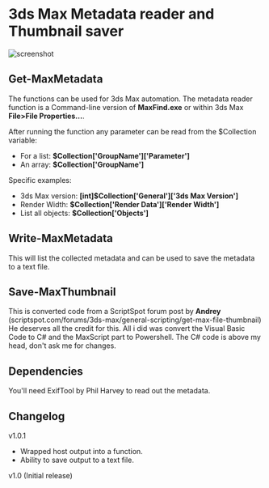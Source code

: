 # 3ds Max Metadata reader and Thumbnail saver
![screenshot](https://github.com/user-attachments/assets/ba738497-6a08-4be9-ba6c-fbd08fdea05a)

## **Get-MaxMetadata**
The functions can be used for 3ds Max automation. The metadata reader function is a Command-line version of **MaxFind.exe** or within 3ds Max **File>File Properties...**.

After running the function any parameter can be read from the $Collection variable:
- For a list: **$Collection['GroupName']['Parameter']**
- An array: **$Collection['GroupName']**

Specific examples:
- 3ds Max version: **[int]$Collection['General']['3ds Max Version']**
- Render Width: **$Collection['Render Data']['Render Width']**
- List all objects: **$Collection['Objects']**

## **Write-MaxMetadata**
This will list the collected metadata and can be used to save the metadata to a text file.

## **Save-MaxThumbnail**
This is converted code from a ScriptSpot forum post by **Andrey** (scriptspot.com/forums/3ds-max/general-scripting/get-max-file-thumbnail)
He deserves all the credit for this. All i did was convert the Visual Basic Code to C# and the MaxScript part to Powershell.
The C# code is above my head, don't ask me for changes.


## **Dependencies**
You'll need ExifTool by Phil Harvey to read out the metadata.


## Changelog

v1.0.1

- Wrapped host output into a function.
- Ability to save output to a text file.

v1.0 (Initial release)

